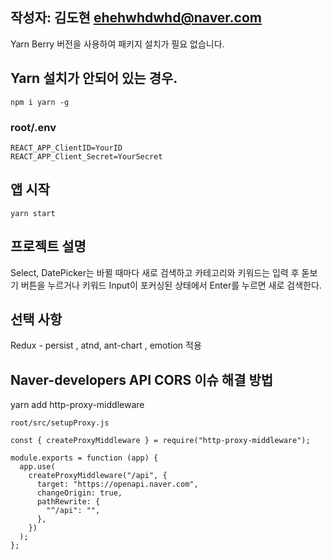 ## 작성자: 김도현 ehehwhdwhd@naver.com
Yarn Berry 버전을 사용하여 패키지 설치가 필요 없습니다.

## Yarn 설치가 안되어 있는 경우.
```
npm i yarn -g
```

### root/.env
```
REACT_APP_ClientID=YourID
REACT_APP_Client_Secret=YourSecret
```

## 앱 시작
```
yarn start

```

## 프로젝트 설명
Select, DatePicker는 바뀔 때마다 새로 검색하고 카테고리와 키워드는 입력 후 돋보기 버튼을 누르거나 키워드 Input이 포커싱된 상태에서 Enter를 누르면 새로 검색한다.

## 선택 사항
Redux - persist , atnd, ant-chart , emotion 적용

## Naver-developers API CORS 이슈 해결 방법
yarn add http-proxy-middleware
```
root/src/setupProxy.js

const { createProxyMiddleware } = require("http-proxy-middleware");

module.exports = function (app) {
  app.use(
    createProxyMiddleware("/api", {
      target: "https://openapi.naver.com",
      changeOrigin: true,
      pathRewrite: {
        "^/api": "",
      },
    })
  );
};
```


